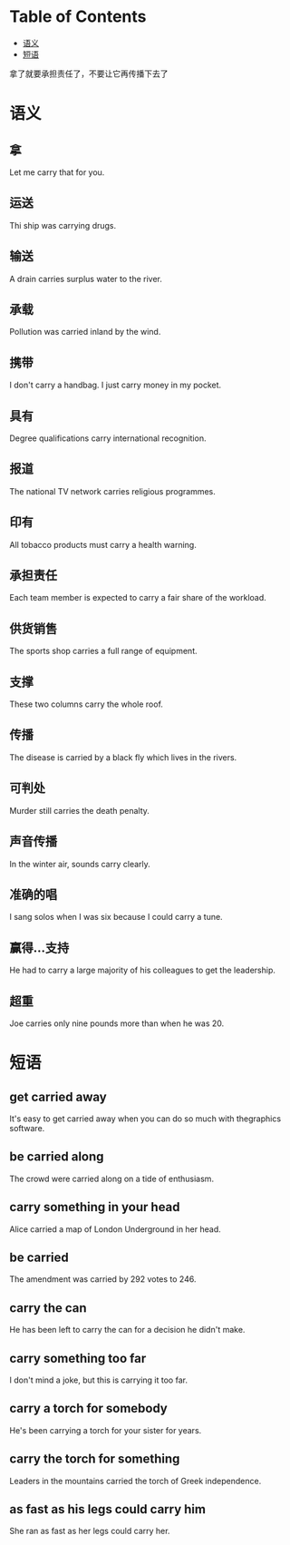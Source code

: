
# Table of Contents

-   [语义](#org5389c2c)
-   [短语](#org9217a33)

拿了就要承担责任了，不要让它再传播下去了


<a id="org5389c2c"></a>

# 语义


## 拿

Let me carry that for you.


## 运送

Thi ship was carrying drugs.


## 输送

A drain carries surplus water to the river.


## 承载

Pollution was carried inland by the wind.


## 携带

I don't carry a handbag. I just carry money in my pocket.


## 具有

Degree qualifications carry international recognition.


## 报道

The national TV network carries religious programmes.


## 印有

All tobacco products must carry a health warning.


## 承担责任

Each team member is expected to carry a fair share of the workload.


## 供货销售

The sports shop carries a full range of equipment.


## 支撑

These two columns carry the whole roof.


## 传播

The disease is carried by a black fly which lives in the rivers.


## 可判处

Murder still carries the death penalty.


## 声音传播

In the winter air, sounds carry clearly.


## 准确的唱

I sang solos when I was six because I could carry a tune.


## 赢得&#x2026;支持

He had to carry a large majority of his colleagues to get the leadership.


## 超重

Joe carries only nine pounds more than when he was 20.


<a id="org9217a33"></a>

# 短语


## get carried away

It's easy to get carried away when you can do so much with thegraphics software.


## be carried along

The crowd were carried along on a tide of enthusiasm.


## carry something in your head

Alice carried a map of London Underground in her head.


## be carried

The amendment was carried by 292 votes to 246.


## carry the can

He has been left to carry the can for a decision he didn't make.


## carry something too far

I don't mind a joke, but this is carrying it too far.


## carry a torch for somebody

He's been carrying a torch for your sister for years.


## carry the torch for something

Leaders in the mountains carried the torch of Greek independence.


## as fast as his legs could carry him

She ran as fast as her legs could carry her.

